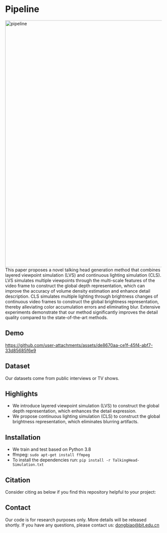 # Pipeline
<img width="1533" height="792" alt="pipeline" src="https://github.com/user-attachments/assets/88516837-83fd-4c70-8675-a7516179f52c" />
This paper proposes a novel talking head generation method that combines layered viewpoint simulation (LVS) and continuous lighting simulation (CLS). LVS simulates multiple viewpoints through the multi-scale features of the video frame to construct the global depth representation, which can improve the accuracy of volume density estimation and enhance detail description. CLS simulates multiple lighting through brightness changes of continuous video frames to construct the global brightness representation, thereby alleviating color accumulation errors and eliminating blur. Extensive experiments demonstrate that our method significantly improves the detail quality compared to the state-of-the-art methods.

## **Demo**
https://github.com/user-attachments/assets/de8670aa-ce1f-45f4-abf7-33d85685f6e9


## **Dataset**
Our datasets come from public interviews or TV shows.

## **Highlights**
-  We introduce layered viewpoint simulation (LVS) to construct the global depth representation, which enhances the detail expression.
-  We propose continuous lighting simulation (CLS) to construct the global brightness representation, which eliminates blurring artifacts.

## **Installation**
-  We train and test based on Python 3.8
-  ffmpeg: ```sudo apt-get install ffmpeg```
-  To install the dependencies run: ```pip install -r TalkingHead-Simulation.txt```

## **Citation**
Consider citing as below if you find this repository helpful to your project:



## **Contact**
Our code is for research purposes only. More details will be released shortly. If you have any questions, please contact us: dongbiao@bit.edu.cn
